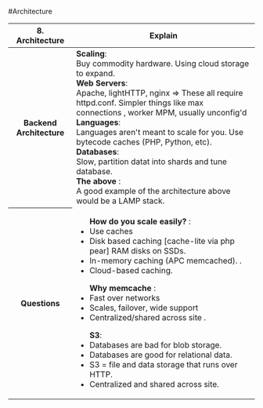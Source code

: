 #Architecture
<br/>
<table><thread><tr>
    <th>8. Architecture </th>
    <th> Explain</th>
  </tr></thread>
  <tbody>

<tr>
<th>  Backend Architecture </th>
  <td>
      <b>Scaling</b>: 
      <br/>Buy commodity hardware. Using cloud storage to expand. <br/>
      <b>Web Servers</b>:
      <br/>Apache, lightHTTP, nginx => These all require httpd.conf. Simpler things like max connections
     , worker MPM, usually unconfig'd <br/>
      <b>Languages</b>:<br/> Languages aren't meant to scale for you. Use bytecode caches (PHP, Python, etc). <br/>
      <b>Databases</b>:<br/> Slow, partition datat into shards and tune database. <br/>
      <b>The above </b>: <br/> A good example of the architecture above would be a LAMP stack. 
  </td>
</tr>
<!---->
<tr>
<th> Questions </th>
  <td>
  <ul>
  <b>How do you scale easily? </b>: 
  <li> Use caches</li>
  <li> Disk based caching [cache-lite via php pear] RAM disks on SSDs. </li>
  <li> In-memory caching (APC memcached). .</li>
  <li> Cloud-based caching. </li>
</ul>

  <ul>
  <b>Why memcache </b>: 
  <li> Fast over networks </li>
  <li> Scales, failover, wide support  </li>
  <li> Centralized/shared across site .</li>
  </ul>

  <ul>
  <b>S3</b>:
  <li> Databases are bad for blob storage. </li>
  <li> Databases are good for relational data. </li>
  <li>S3 = file and data storage that runs over HTTP.</li>
  <li>Centralized and shared across site.</li>
  </ul>
    </td>
    </tr>
<!---->
<!---->



</tbody></table>
